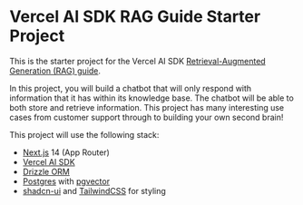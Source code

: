 # Vercel AI SDK RAG Guide Starter Project

This is the starter project for the Vercel AI SDK [Retrieval-Augmented Generation (RAG) guide](https://sdk.vercel.ai/docs/guides/rag-chatbot).

In this project, you will build a chatbot that will only respond with information that it has within its knowledge base. The chatbot will be able to both store and retrieve information. This project has many interesting use cases from customer support through to building your own second brain!

This project will use the following stack:

- [Next.js](https://nextjs.org) 14 (App Router)
- [Vercel AI SDK](https://sdk.vercel.ai/docs)
- [Drizzle ORM](https://orm.drizzle.team)
- [Postgres](https://www.postgresql.org/) with [ pgvector ](https://github.com/pgvector/pgvector)
- [shadcn-ui](https://ui.shadcn.com) and [TailwindCSS](https://tailwindcss.com) for styling
